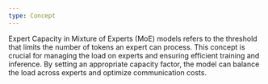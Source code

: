 ```yaml
---
type: Concept
---
```


Expert Capacity in Mixture of Experts (MoE) models refers to the threshold that limits the number of tokens an expert can process. This concept is crucial for managing the load on experts and ensuring efficient training and inference. By setting an appropriate capacity factor, the model can balance the load across experts and optimize communication costs.